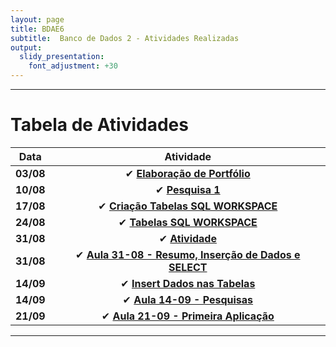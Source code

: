 ```yaml
---
layout: page
title: BDAE6
subtitle:  Banco de Dados 2 - Atividades Realizadas
output:
  slidy_presentation:
    font_adjustment: +30
---
```


---

# Tabela de Atividades

| **Data**    | **Atividade**      |
| ------- |:--------------------------------------------------------------------------------------------:| 
| **03/08**   | ✔ **[Elaboração de Portfólio](https://pedro-pauletti.github.io/pedropauletti.github.io/)**|
| **10/08**   | ✔ **[Pesquisa 1](https://drive.google.com/file/d/1-K6YQfg-XThKrnKITgbgvRg8TyTRcw_O/view?usp=sharing)**|
| **17/08**   | ✔ **[Criação Tabelas SQL WORKSPACE](aula17-08.md)**|
| **24/08**   | ✔ **[Tabelas SQL WORKSPACE](tabelas24-08.md)**|
| **31/08**   | ✔ **[Atividade](atividade31-08.md)**|
| **31/08**   | ✔ **[Aula 31-08 - Resumo, Inserção de Dados e SELECT](aula31-08.md)**|
| **14/09**   | ✔ **[Insert Dados nas Tabelas](insert-tabelas-14-09.md)**|
| **14/09**   | ✔ **[Aula 14-09 - Pesquisas](pesquisas-14-09.md)**|
| **21/09**   | ✔ **[Aula 21-09 - Primeira Aplicação](aplicacao21-09.md)**|
---

